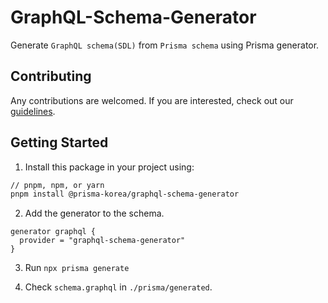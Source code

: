 # GraphQL-Schema-Generator

Generate `GraphQL schema(SDL)` from `Prisma schema` using Prisma generator.

## Contributing

Any contributions are welcomed. If you are interested, check out our [guidelines](https://github.com/prisma-korea/graphql-schema-generator/blob/master/CONTRIBUTING.md).

## Getting Started

1. Install this package in your project using:

```sh
// pnpm, npm, or yarn
pnpm install @prisma-korea/graphql-schema-generator
```

2. Add the generator to the schema.

```prisma
generator graphql {
  provider = "graphql-schema-generator"
}
```

3. Run `npx prisma generate`

4. Check `schema.graphql` in `./prisma/generated`.
